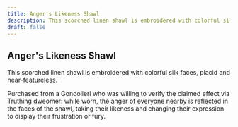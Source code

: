 ```yaml
---
title: Anger's Likeness Shawl
description: This scorched linen shawl is embroidered with colorful silk faces, placid and near-featureless....
draft: false
---
```


## Anger's Likeness Shawl

This scorched linen shawl is embroidered with colorful silk faces, placid and near-featureless.

Purchased from a Gondolieri who was willing to verify the claimed effect via Truthing dweomer: while worn, the anger of everyone nearby is reflected in the faces of the shawl, taking their likeness and changing their expression to display their frustration or fury.
